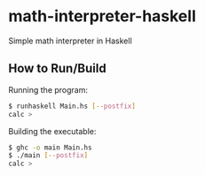 # math-interpreter-haskell
Simple math interpreter in Haskell

## How to Run/Build

Running the program:
```bash
$ runhaskell Main.hs [--postfix]
calc >
```

Building the executable:
```bash
$ ghc -o main Main.hs
$ ./main [--postfix]
calc >
```

